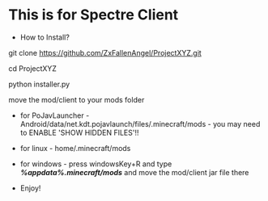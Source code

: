 # This is for Spectre Client

* How to Install?

git clone https://github.com/ZxFallenAngel/ProjectXYZ.git

cd ProjectXYZ

python installer.py



move the mod/client to your mods folder


* for PoJavLauncher - Android/data/net.kdt.pojavlaunch/files/.minecraft/mods - you may need to ENABLE 'SHOW HIDDEN FILES'!!

* for linux - home/.minecraft/mods

* for windows - press windowsKey+R and type ***%appdata%.minecraft/mods*** and move the mod/client jar file there

* Enjoy!
